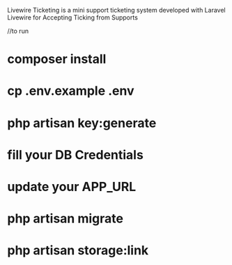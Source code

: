 
Livewire Ticketing is a mini support ticketing system developed with Laravel Livewire for Accepting Ticking from Supports

//to run

# composer install

# cp .env.example .env

# php artisan key:generate

# fill your DB Credentials

# update your APP_URL

# php artisan migrate

# php artisan storage:link




